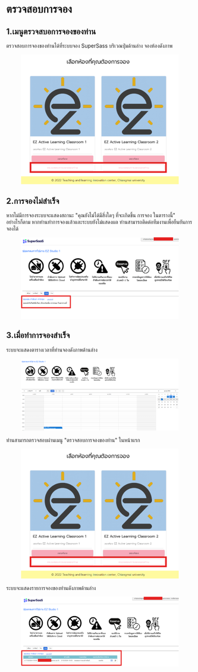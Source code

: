 # ตรวจสอบการจอง

## 1.เมนูตรวจสบอการจองของท่าน

ตรวจสอบการจองของท่านได้ที่ระบบจอง SuperSass บริเวณปุ่มด้านล่าง จองห้องดังภาพ

<figure><img src="../../.gitbook/assets/image (217).png" alt=""><figcaption></figcaption></figure>

## 2.การจองไม่สำเร็จ

หากไม่มีการจองระบบจะแสดงสถานะ "คุณยังไม่ได้มีสิ่งใดๆ ที่จะเกิดขึ้น การจอง ในตารางนี้"\
อย่างไรก็ตาม หากท่านทำการจองแล้วและระบบยังไม่แสดงผล ท่านสามารถติดต่อทีมงานเพื่อยืนยันการจองได้

<figure><img src="../../.gitbook/assets/image (218).png" alt=""><figcaption></figcaption></figure>

## 3.เมื่อทำการจองสำเร็จ

ระบบจะแสดงตารางเวลาที่ท่านจองดังภาพด้านล่าง

<figure><img src="../../.gitbook/assets/image (220).png" alt=""><figcaption></figcaption></figure>

ท่านสามารถตรวจสอบผ่านเมนู "ตรวจสอบการจองของท่าน" ในหน้าแรก

<figure><img src="../../.gitbook/assets/image (221).png" alt=""><figcaption></figcaption></figure>

ระบบจะแสดงรายการจองของท่านดังภาพด้านล่าง

<figure><img src="../../.gitbook/assets/image (219).png" alt=""><figcaption></figcaption></figure>

